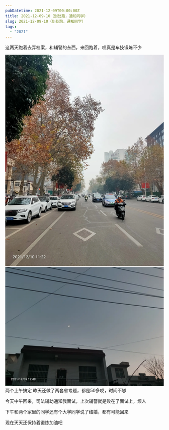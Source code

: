 ```yaml
---
pubDatetime: 2021-12-09T00:00:00Z
title: 2021-12-09-10（到处跑，通知同学）
slug: 2021-12-09-10（到处跑，通知同学）
tags:
  - "2021"
---
```


这两天跑着去弄档案，和辅警的东西，来回跑着，哎真是车技锻炼不少

![](../../img/6904315-dfd5239e17684431.jpg)
![](../../img/6904315-035e60d54678b607.jpg)
两个上午搞定
昨天还做了两套省考题，都是50多哎，时间不够

今天中午回来，司法辅助通知我面试，上次辅警就是败在了面试上，烦人

下午和两个家里的同学还有个大学同学说了结婚，都有可能回来

现在天天还保持着锻炼加油吧
